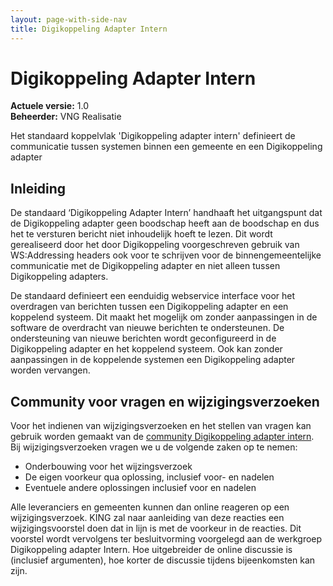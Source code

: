 ```yaml
---
layout: page-with-side-nav
title: Digikoppeling Adapter Intern
---
```

# Digikoppeling Adapter Intern

**Actuele versie:** 1.0  
**Beheerder:**  VNG Realisatie<br/>

Het standaard koppelvlak 'Digikoppeling adapter intern' definieert de communicatie tussen systemen binnen een gemeente en een Digikoppeling adapter

## Inleiding
De standaard ‘Digikoppeling Adapter Intern’ handhaaft het uitgangspunt dat de Digikoppeling adapter geen boodschap heeft aan de boodschap en dus het te versturen bericht niet inhoudelijk hoeft te lezen. Dit wordt gerealiseerd door het door Digikoppeling voorgeschreven gebruik van WS:Addressing headers ook voor te schrijven voor de binnengemeentelijke communicatie met de Digikoppeling adapter en niet alleen tussen Digikoppeling adapters.

De standaard definieert een eenduidig webservice interface voor het overdragen van berichten tussen een Digikoppeling adapter en een koppelend systeem. Dit maakt het mogelijk om zonder aanpassingen in de software de overdracht van nieuwe berichten te ondersteunen. De ondersteuning van nieuwe berichten wordt geconfigureerd in de Digikoppeling adapter en het koppelend systeem. Ook kan zonder aanpassingen in de koppelende systemen een Digikoppeling adapter worden vervangen.

## Community voor vragen en wijzigingsverzoeken
Voor het indienen van wijzigingsverzoeken en het stellen van vragen kan gebruik worden gemaakt van de [community Digikoppeling adapter intern](https://github.com/VNG-Realisatie/StUF-Standaarden/labels/koppelvlak-dai). Bij wijzigingsverzoeken vragen we u de volgende zaken op te nemen:

* Onderbouwing voor het wijzingsverzoek
* De eigen voorkeur qua oplossing, inclusief voor- en nadelen
* Eventuele andere oplossingen inclusief voor en nadelen

Alle leveranciers en gemeenten kunnen dan online reageren op een wijzigingsverzoek. KING zal naar aanleiding van deze reacties een wijzigingsvoorstel doen dat in lijn is met de voorkeur in de reacties. Dit voorstel wordt vervolgens ter besluitvorming voorgelegd aan de werkgroep Digikoppeling adapter Intern. Hoe uitgebreider de online discussie is (inclusief argumenten), hoe korter de discussie tijdens bijeenkomsten kan zijn.